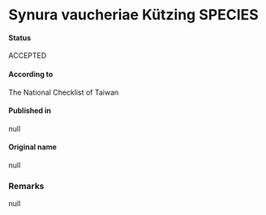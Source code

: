 Synura vaucheriae Kützing SPECIES
=======

#### Status
ACCEPTED

#### According to
The National Checklist of Taiwan

#### Published in
null

#### Original name
null

### Remarks
null